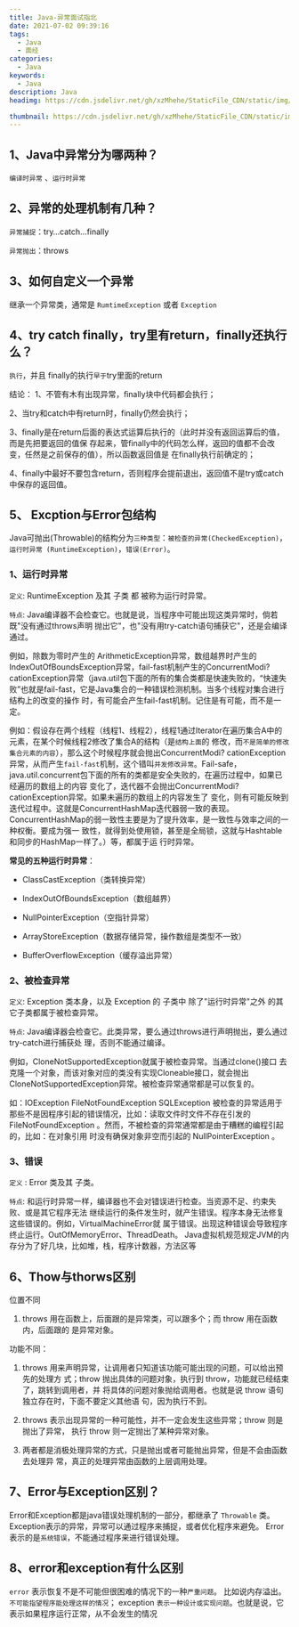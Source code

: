 ```yaml
---
title: Java-异常面试指北
date: 2021-07-02 09:39:16
tags:
  - Java
  - 面经
categories:
  - Java
keywords:
  - Java
description: Java
headimg: https://cdn.jsdelivr.net/gh/xzMhehe/StaticFile_CDN/static/img/20210702094944.jpg

thumbnail: https://cdn.jsdelivr.net/gh/xzMhehe/StaticFile_CDN/static/img/20210702094944.jpg
---
```

## 1、Java中异常分为哪两种？
`编译时异常` 、`运行时异常`


## 2、异常的处理机制有几种？
`异常捕捉`：try…catch…finally

`异常抛出`：throws


## 3、如何自定义一个异常
继承一个异常类，通常是 `RumtimeException` 或者 `Exception`

## 4、try catch finally，try里有return，finally还执行么？

`执行`，并且 finally的执行`早于`try里面的return 

结论： 
1、不管有木有出现异常，ﬁnally块中代码都会执行； 

2、当try和catch中有return时，finally仍然会执行； 

3、finally是在return后面的表达式运算后执行的（此时并没有返回运算后的值，而是先把要返回的值保 存起来，管finally中的代码怎么样，返回的值都不会改变，任然是之前保存的值），所以函数返回值是 在finally执行前确定的； 

4、finally中最好不要包含return，否则程序会提前退出，返回值不是try或catch中保存的返回值。


## 5、 Excption与Error包结构
Java可抛出(Throwable)的结构分为`三种类型`：`被检查的异常(CheckedException)`，`运行时异常 (RuntimeException)`，`错误(Error)`。

### 1、运行时异常

`定义`: RuntimeException 及其 子类 都 被称为运行时异常。 

`特点`: Java编译器不会检查它。也就是说，当程序中可能出现这类异常时，倘若既"没有通过throws声明 抛出它"，也"没有用try-catch语句捕获它"，还是会编译通过。

例如，除数为零时产生的 ArithmeticException异常，数组越界时产生的IndexOutOfBoundsException异常，fail-fast机制产生的ConcurrentModi?cationException异常（java.util包下面的所有的集合类都是快速失败的，“快速失 败”也就是fail-fast，它是Java集合的一种错误检测机制。当多个线程对集合进行结构上的改变的操作 时，有可能会产生fail-fast机制。记住是有可能，而不是一定。


例如：假设存在两个线程（线程1、线程2），线程1通过Iterator在遍历集合A中的元素，在某个时候线程2修改了集合A的结构（是`结构上面`的 修改，而`不是简单的修改集合元素的内容`），那么这个时候程序就会抛出ConcurrentModi? cationException 异常，从而产生`fail-fast`机制，这个错叫`并发修改异常`。Fail-safe， java.util.concurrent包下面的所有的类都是安全失败的，在遍历过程中，如果已经遍历的数组上的内容 变化了，迭代器不会抛出ConcurrentModi?cationException异常。如果未遍历的数组上的内容发生了 变化，则有可能反映到迭代过程中。这就是ConcurrentHashMap迭代器弱一致的表现。 ConcurrentHashMap的弱一致性主要是为了提升效率，是一致性与效率之间的一种权衡。要成为强一 致性，就得到处使用锁，甚至是全局锁，这就与Hashtable和同步的HashMap一样了。）等，都属于运 行时异常。



**常见的五种运行时异常**：      
- ClassCastException（类转换异常）        

- IndexOutOfBoundsException（数组越界）             

- NullPointerException（空指针异常）       

- ArrayStoreException（数据存储异常，操作数组是类型不一致） 

- BufferOverflowException（缓存溢出异常）


### 2、被检查异常
`定义`: Exception 类本身，以及 Exception 的 子类中 除了"运行时异常"之外 的其它子类都属于被检查异常。 

`特点`: Java编译器会检查它。此类异常，要么通过throws进行声明抛出，要么通过try-catch进行捕获处 理，否则不能通过编译。

例如，CloneNotSupportedException就属于被检查异常。当通过clone()接口 去克隆一个对象，而该对象对应的类没有实现Cloneable接口，就会抛出 CloneNotSupportedException异常。被检查异常通常都是可以恢复的。

如：IOException FileNotFoundException SQLException 被检查的异常适用于那些不是因程序引起的错误情况，比如：读取文件时文件不存在引发的 FileNotFoundException 。然而，不被检查的异常通常都是由于糟糕的编程引起的，比如：在对象引用 时没有确保对象非空而引起的 NullPointerException 。


### 3、错误
`定义` : Error 类及其 子类。 

`特点`: 和运行时异常一样，编译器也不会对错误进行检查。当资源不足、约束失败、或是其它程序无法 继续运行的条件发生时，就产生错误。程序本身无法修复这些错误的。例如，VirtualMachineError就 属于错误。出现这种错误会导致程序终止运行。OutOfMemoryError、ThreadDeath。 Java虚拟机规范规定JVM的内存分为了好几块，比如堆，栈，程序计数器，方法区等

## 6、Thow与thorws区别
位置不同
1. throws 用在函数上，后面跟的是异常类，可以跟多个；而 throw 用在函数内，后面跟的 是异常对象。 


功能不同：
1. throws 用来声明异常，让调用者只知道该功能可能出现的问题，可以给出预先的处理方 式；throw 抛出具体的问题对象，执行到 throw，功能就已经结束了，跳转到调用者，并 将具体的问题对象抛给调用者。也就是说 throw 语句独立存在时，下面不要定义其他语 句，因为执行不到。

2. throws 表示出现异常的一种可能性，并不一定会发生这些异常；throw 则是抛出了异常， 执行 throw 则一定抛出了某种异常对象。

3. 两者都是消极处理异常的方式，只是抛出或者可能抛出异常，但是不会由函数去处理异 常，真正的处理异常由函数的上层调用处理。


## 7、Error与Exception区别？
Error和Exception都是java错误处理机制的一部分，都继承了 `Throwable` 类。 Exception表示的异常，异常可以通过程序来捕捉，或者优化程序来避免。 Error表示的是`系统错误`，不能通过程序来进行错误处理。


## 8、error和exception有什么区别
`error` 表示恢复不是不可能但很困难的情况下的一种`严重问题`。 比如说内存溢出。 `不可能指望程序能处理这样的情况`； exception `表示一种设计或实现问题`。也就是说，它表示如果程序运行正常，从不会发生的情况
